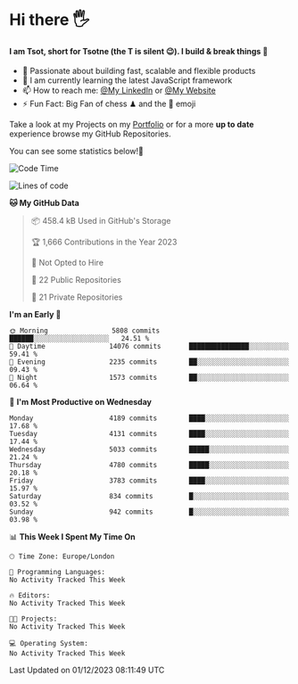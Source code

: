 # Hi there :raised_hand_with_fingers_splayed:
#### I am Tsot, short for Tsotne (the T is silent :wink:). I build & break things :space_invader:
- :telescope: Passionate about building fast, scalable and flexible products
- :seedling: I am currently learning the latest JavaScript framework 
- :mailbox: How to reach me: [@My LinkedIn](https://www.linkedin.com/in/tsotne-gvadzabia/) or [@My Website](https://tsotne.co.uk/contact)
- :zap: Fun Fact: Big Fan of chess ♟ and the 👾 emoji

Take a look at my Projects on my [Portfolio](https://tsotne.co.uk/) or for a more **up to date** experience browse my GitHub Repositories.

You can see some statistics below!:space_invader:
<!--START_SECTION:waka-->
![Code Time](http://img.shields.io/badge/Code%20Time-761%20hrs%202%20mins-blue)

![Lines of code](https://img.shields.io/badge/From%20Hello%20World%20I%27ve%20Written-9.0%20million%20lines%20of%20code-blue)

**🐱 My GitHub Data** 

> 📦 458.4 kB Used in GitHub's Storage 
 > 
> 🏆 1,666 Contributions in the Year 2023
 > 
> 🚫 Not Opted to Hire
 > 
> 📜 22 Public Repositories 
 > 
> 🔑 21 Private Repositories 
 > 
**I'm an Early 🐤** 

```text
🌞 Morning                5808 commits        ██████░░░░░░░░░░░░░░░░░░░   24.51 % 
🌆 Daytime                14076 commits       ███████████████░░░░░░░░░░   59.41 % 
🌃 Evening                2235 commits        ██░░░░░░░░░░░░░░░░░░░░░░░   09.43 % 
🌙 Night                  1573 commits        ██░░░░░░░░░░░░░░░░░░░░░░░   06.64 % 
```
📅 **I'm Most Productive on Wednesday** 

```text
Monday                   4189 commits        ████░░░░░░░░░░░░░░░░░░░░░   17.68 % 
Tuesday                  4131 commits        ████░░░░░░░░░░░░░░░░░░░░░   17.44 % 
Wednesday                5033 commits        █████░░░░░░░░░░░░░░░░░░░░   21.24 % 
Thursday                 4780 commits        █████░░░░░░░░░░░░░░░░░░░░   20.18 % 
Friday                   3783 commits        ████░░░░░░░░░░░░░░░░░░░░░   15.97 % 
Saturday                 834 commits         █░░░░░░░░░░░░░░░░░░░░░░░░   03.52 % 
Sunday                   942 commits         █░░░░░░░░░░░░░░░░░░░░░░░░   03.98 % 
```


📊 **This Week I Spent My Time On** 

```text
🕑︎ Time Zone: Europe/London

💬 Programming Languages: 
No Activity Tracked This Week

🔥 Editors: 
No Activity Tracked This Week

🐱‍💻 Projects: 
No Activity Tracked This Week

💻 Operating System: 
No Activity Tracked This Week
```


 Last Updated on 01/12/2023 08:11:49 UTC
<!--END_SECTION:waka-->
